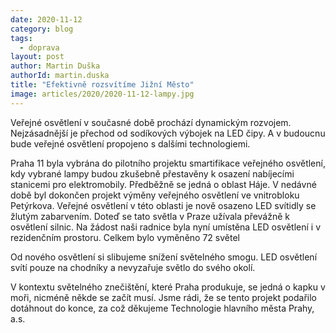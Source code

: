 ```yaml
---
date: 2020-11-12
category: blog
tags: 
  - doprava
layout: post
author: Martin Duška
authorId: martin.duska
title: "Efektivně rozsvítíme Jižní Město"
image: articles/2020/2020-11-12-lampy.jpg
---
```


Veřejné osvětlení v současné době prochází dynamickým rozvojem. Nejzásadnější je přechod od sodíkových výbojek na LED čipy. A v budoucnu bude veřejné osvětlení propojeno s dalšími technologiemi.

Praha 11 byla vybrána do pilotního projektu smartifikace veřejného osvětlení, kdy vybrané lampy budou zkušebně přestavěny k osazení nabíjecími stanicemi pro elektromobily. Předběžně se jedná o oblast Háje. 
V nedávné době byl dokončen projekt výměny veřejného osvětlení ve vnitrobloku Petýrkova. Veřejné osvětlení v této oblasti je nově osazeno LED svítidly se žlutým zabarvením. Doteď se tato světla v Praze užívala převážně k osvětlení silnic. Na žádost naši radnice byla nyní umístěna LED osvětlení i v rezidenčním prostoru. Celkem bylo vyměněno 72 světel

Od nového osvětlení si slibujeme snížení světelného smogu. LED osvětlení svítí pouze na chodníky a nevyzařuje světlo do svého okolí. 

V kontextu světelného znečištění, které Praha produkuje, se jedná o kapku v moři, nicméně někde se začít musí. Jsme rádi, že se tento projekt podařilo dotáhnout do konce, za což děkujeme Technologie hlavního města Prahy, a.s. 


